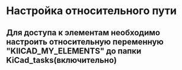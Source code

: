 # Настройка относительного пути
## Для доступа к элементам необходимо настроить относительную переменную "KIICAD_MY_ELEMENTS" до папки KiCad_tasks(включительно) 
